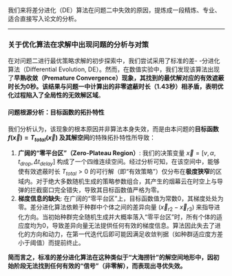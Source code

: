 我们来将差分进化（DE）算法在问题二中失效的原因，提炼成一段精炼、专业、适合直接写入论文的分析。

---

### **关于优化算法在求解中出现问题的分析与对策**

在对问题二进行最优策略求解的初步探索中，我们尝试采用了标准的差- -分进化算法（Differential Evolution, DE）。然而，在数值实验中，我们发现该算法出现了**早熟收敛（Premature Convergence）**现象，其找到的最优解对应的有效遮蔽时长为0秒。该结果与问题一中计算出的非零遮蔽时长（1.43秒）相矛盾，表明优化过程陷入了**全局性的无效解区域**。

#### **问题根源分析：目标函数的拓扑特性**

我们分析认为，该现象的根本原因并非算法本身失效，而是由本问题的**目标函数 $f(\vec{x}) = T_{total}(\vec{x})$ 及其解空间**的特殊拓扑特性所导致：

1. **广阔的“零平台区”（Zero-Plateau Region）**: 我们的决策变量 $\vec{x} = [v, \alpha, t_{drop}, \Delta t_{delay}]$ 构成了一个四维连续空间。经过分析可知，在该空间中，能够使有效遮蔽时长 $T_{total} > 0$ 的可行解（即“有效策略”）仅分布在**极度狭窄**的区域内。对于绝大多数随机生成的策略参数组合，其产生的烟幕云在时空上与导弹的拦截窗口完全错失，导致其目标函数值严格为零。
2. **梯度信息的缺失**: 在广阔的“零平台区”上，目标函数值为常数0，其梯度处处为零。差分进化算法依赖于种群中个体之间的差异向量 $(\vec{x}_{r2} - \vec{x}_{r3})$ 来指导进化方向。当初始种群完全随机生成并大概率落入“零平台区”时，所有个体的适应度均为0，导致差异向量无法提供任何有效的梯度信息。算法因此失去了进化的方向和动力，在第一代迭代后即可能因满足收敛判据（如种群适应度方差小于阈值）而提前终止。

**简而言之，标准的差分进化算法在这种类似于“大海捞针”的解空间地形中，因初始阶段无法找到任何有效的“信号”（非零解），而表现出寻优失效。**
